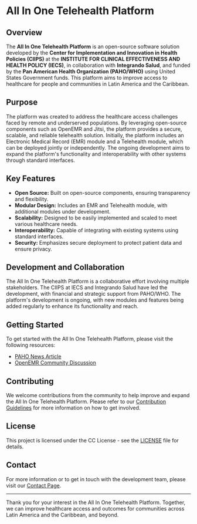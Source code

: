 # All In One Telehealth Platform

## Overview

The **All In One Telehealth Platform** is an open-source software solution developed by the **Center for Implementation and Innovation in Health Policies (CIIPS)** at the **INSTITUTE FOR CLINICAL EFFECTIVENESS AND HEALTH POLICY (IECS)**, in collaboration with **Integrando Salud**, and funded by the **Pan American Health Organization (PAHO/WHO)** using United States Government funds. This platform aims to improve access to healthcare for people and communities in Latin America and the Caribbean.

## Purpose

The platform was created to address the healthcare access challenges faced by remote and underserved populations. By leveraging open-source components such as OpenEMR and Jitsi, the platform provides a secure, scalable, and reliable telehealth solution. Initially, the platform includes an Electronic Medical Record (EMR) module and a Telehealth module, which can be deployed jointly or independently. The ongoing development aims to expand the platform's functionality and interoperability with other systems through standard interfaces.

## Key Features

- **Open Source:** Built on open-source components, ensuring transparency and flexibility.
- **Modular Design:** Includes an EMR and Telehealth module, with additional modules under development.
- **Scalability:** Designed to be easily implemented and scaled to meet various healthcare needs.
- **Interoperability:** Capable of integrating with existing systems using standard interfaces.
- **Security:** Emphasizes secure deployment to protect patient data and ensure privacy.

## Development and Collaboration

The All In One Telehealth Platform is a collaborative effort involving multiple stakeholders. The CIIPS at IECS and Integrando Salud have led the development, with financial and strategic support from PAHO/WHO. The platform's development is ongoing, with new modules and features being added regularly to enhance its functionality and reach.

## Getting Started

To get started with the All In One Telehealth Platform, please visit the following resources:

- [PAHO News Article](https://www.paho.org/en/news/12-1-2023-paho-platform-brings-health-monitoring-chronic-diseases-remote-populations)
- [OpenEMR Community Discussion](https://community.open-emr.org/t/all-in-one-telehealth-platform-aiotp-openemr-jitsi/22617)

## Contributing

We welcome contributions from the community to help improve and expand the All In One Telehealth Platform. Please refer to our [Contribution Guidelines](CONTRIBUTING.md) for more information on how to get involved.

## License

This project is licensed under the CC License - see the [LICENSE](LICENSE) file for details.

## Contact

For more information or to get in touch with the development team, please visit our [Contact Page](CONTACT.md).

---

Thank you for your interest in the All In One Telehealth Platform. Together, we can improve healthcare access and outcomes for communities across Latin America and the Caribbean, and beyond.

